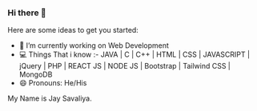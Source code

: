 ### Hi there 👋

Here are some ideas to get you started:

- 🔭 I’m currently working on Web Development
- 💻 Things That i know :-  JAVA | C | C++ | HTML | CSS | JAVASCRIPT | jQuery | PHP | REACT JS | NODE JS | Bootstrap | Tailwind CSS | MongoDB
- 😄 Pronouns: He/His



My Name is Jay Savaliya.
